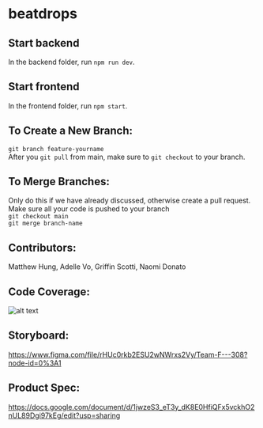 # beatdrops
## Start backend

In the backend folder, run `npm run dev`.

## Start frontend

In the frontend folder, run `npm start`.

## To Create a New Branch:
`git branch feature-yourname`\
After you `git pull` from main, make sure to `git checkout` to your branch. 

## To Merge Branches:
Only do this if we have already discussed, otherwise create a pull request.
Make sure all your code is pushed to your branch\
`git checkout main`\
`git merge branch-name`

## Contributors:
Matthew Hung, Adelle Vo, Griffin Scotti, Naomi Donato

## Code Coverage:
![alt text](https://github.com/matthewhung09/beatdrops/blob/unit-tests-matthew/images/coverage_report.PNG)

## Storyboard:
https://www.figma.com/file/rHUc0rkb2ESU2wNWrxs2Vy/Team-F---308?node-id=0%3A1

## Product Spec:
https://docs.google.com/document/d/1jwzeS3_eT3y_dK8E0HfiQFx5vckhO2nUL89Dgi97kEg/edit?usp=sharing

